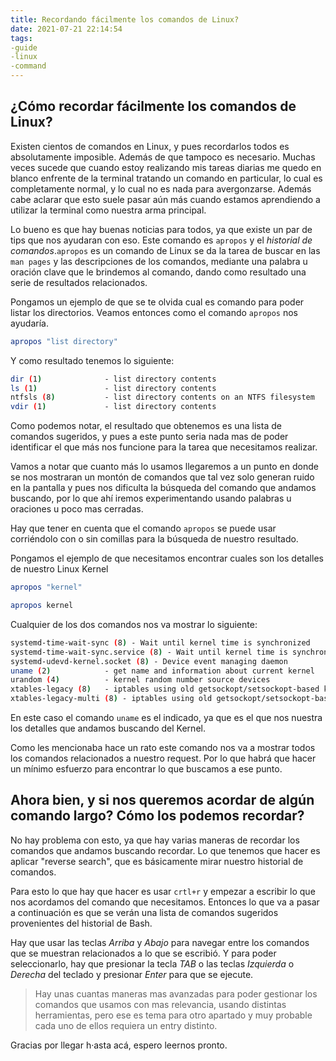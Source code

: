 ```yaml
---
title: Recordando fácilmente los comandos de Linux?
date: 2021-07-21 22:14:54
tags:
-guide
-linux
-command
---
```

## ¿Cómo recordar fácilmente los comandos de Linux?

Existen cientos de comandos en Linux, y pues recordarlos todos es absolutamente imposible. Además de que tampoco es necesario. 
Muchas veces sucede que cuando estoy realizando mis tareas diarias me quedo en blanco enfrente de la terminal tratando un comando en particular, lo cual es completamente normal, y lo cual no es nada para avergonzarse. Además cabe aclarar que esto suele pasar aún más cuando estamos aprendiendo a utilizar la terminal como nuestra arma principal. 

Lo bueno es que hay buenas noticias para todos, ya que existe un par de tips que nos ayudaran con eso. 
Este comando es `apropos` y el _historial de comandos_.`apropos` es un comando de Linux se da la tarea de buscar en las `man pages` y las descripciones de los comandos, mediante una palabra u oración clave que le brindemos al comando, dando como resultado una serie de resultados relacionados.

Pongamos un ejemplo de que se te olvida cual es comando para poder listar los directorios. Veamos entonces como el comando `apropos` nos ayudaría.

```bash
apropos "list directory"
```

Y como resultado tenemos lo siguiente:

```bash
dir (1)              - list directory contents
ls (1)               - list directory contents
ntfsls (8)           - list directory contents on an NTFS filesystem
vdir (1)             - list directory contents
```

Como podemos notar, el resultado que obtenemos es una lista de comandos sugeridos, y pues a este punto seria nada mas de poder identificar el que más nos funcione para la tarea que necesitamos realizar.

Vamos a notar que cuanto más lo usamos llegaremos a un punto en donde se nos mostraran un montón de comandos que tal vez solo generan ruido en la pantalla y pues nos dificulta la búsqueda del comando que andamos buscando, por lo que ahí iremos experimentando usando palabras u oraciones u poco mas cerradas.

Hay que tener en cuenta que el comando `apropos` se puede usar corriéndolo con o sin comillas para la búsqueda de nuestro resultado.

Pongamos el ejemplo de que necesitamos encontrar cuales son los detalles de nuestro Linux Kernel

```bash
apropos "kernel"
```

```bash
apropos kernel
```

Cualquier de los dos comandos nos va mostrar lo siguiente:

```bash
systemd-time-wait-sync (8) - Wait until kernel time is synchronized
systemd-time-wait-sync.service (8) - Wait until kernel time is synchronized
systemd-udevd-kernel.socket (8) - Device event managing daemon
uname (2)            - get name and information about current kernel
urandom (4)          - kernel random number source devices
xtables-legacy (8)   - iptables using old getsockopt/setsockopt-based kernel api
xtables-legacy-multi (8) - iptables using old getsockopt/setsockopt-based kernel api
```

En este caso el comando `uname` es el indicado, ya que es el que nos nuestra los detalles que andamos buscando del Kernel.

Como les mencionaba hace un rato este comando nos va a mostrar todos los comandos relacionados a nuestro request. Por lo que habrá que hacer un mínimo esfuerzo para encontrar lo que buscamos a ese punto.

## Ahora bien, y si nos queremos acordar de algún comando largo? Cómo los podemos recordar?

No hay problema con esto, ya que hay varias maneras de recordar los comandos que andamos buscando recordar. Lo que tenemos que hacer es aplicar "reverse search", que es básicamente mirar nuestro historial de comandos.

Para esto lo que hay que hacer es usar `crtl+r` y empezar a escribir lo que nos acordamos del comando que necesitamos.
Entonces lo que va a pasar a continuación es que se verán una lista de comandos sugeridos provenientes del historial de Bash.

Hay que usar las teclas _Arriba_ y _Abajo_ para navegar entre los comandos que se muestran relacionados a lo que se escribió. Y para poder seleccionarlo, hay que presionar la tecla _TAB_ o las teclas _Izquierda_ o _Derecha_ del teclado y presionar _Enter_ para que se ejecute.

> Hay unas cuantas maneras mas avanzadas para poder gestionar los comandos que usamos con mas relevancia, usando distintas herramientas, pero ese es tema para otro apartado y muy probable cada uno de ellos requiera un entry distinto.

Gracias por llegar h·asta acá, espero leernos pronto.
